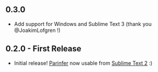 ## 0.3.0
* Add support for Windows and Sublime Text 3 (thank you @JoakimLofgren !)

## 0.2.0 - First Release
* Initial release! [Parinfer] now usable from [Sublime Text 2] :)

[Parinfer]:https://shaunlebron.github.io/parinfer/
[Sublime Text 2]:http://www.sublimetext.com/
